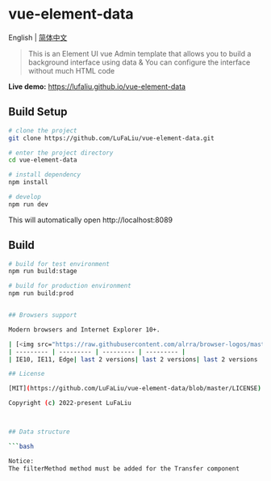 # vue-element-data

English | [简体中文](./README-zh.md)

> This is an Element UI vue Admin template that allows you to build a background interface using data & You can configure the interface without much HTML code

**Live demo:** https://lufaliu.github.io/vue-element-data

## Build Setup

```bash
# clone the project  
git clone https://github.com/LuFaLiu/vue-element-data.git

# enter the project directory
cd vue-element-data

# install dependency
npm install

# develop
npm run dev
```

This will automatically open http://localhost:8089

## Build

```bash
# build for test environment
npm run build:stage

# build for production environment
npm run build:prod


## Browsers support

Modern browsers and Internet Explorer 10+.

| [<img src="https://raw.githubusercontent.com/alrra/browser-logos/master/src/edge/edge_48x48.png" alt="IE / Edge" width="24px" height="24px" />](http://godban.github.io/browsers-support-badges/)</br>IE / Edge | [<img src="https://raw.githubusercontent.com/alrra/browser-logos/master/src/firefox/firefox_48x48.png" alt="Firefox" width="24px" height="24px" />](http://godban.github.io/browsers-support-badges/)</br>Firefox | [<img src="https://raw.githubusercontent.com/alrra/browser-logos/master/src/chrome/chrome_48x48.png" alt="Chrome" width="24px" height="24px" />](http://godban.github.io/browsers-support-badges/)</br>Chrome | [<img src="https://raw.githubusercontent.com/alrra/browser-logos/master/src/safari/safari_48x48.png" alt="Safari" width="24px" height="24px" />](http://godban.github.io/browsers-support-badges/)</br>Safari |
| --------- | --------- | --------- | --------- |
| IE10, IE11, Edge| last 2 versions| last 2 versions| last 2 versions

## License

[MIT](https://github.com/LuFaLiu/vue-element-data/blob/master/LICENSE) license.

Copyright (c) 2022-present LuFaLiu



## Data structure

```bash

Notice:
The filterMethod method must be added for the Transfer component

```
